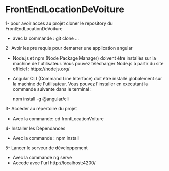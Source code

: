 # FrontEndLocationDeVoiture

1- pour avoir acces au projet cloner le repository du FrontEndLocationDeVoiture
* avec la commande : git clone ...
  
2- Avoir les pre requis pour demarrer une application angular 

* Node.js et npm (Node Package Manager) doivent être installés sur la machine de l'utilisateur. Vous pouvez télécharger Node.js à partir du site officiel : https://nodejs.org/
* Angular CLI (Command Line Interface) doit être installé globalement sur la machine de l'utilisateur. Vous pouvez l'installer en exécutant la commande suivante dans le terminal :

  npm install -g @angular/cli
  
3- Accéder au répertoire du projet 

* Avec la commande: cd frontLocationVoiture
  
4- Installer les Dépendances

* Avec la commande : npm install
  
5- Lancer le serveur de développement

* Avec la commande ng serve
* Accede avec l'url http://localhost:4200/
  

